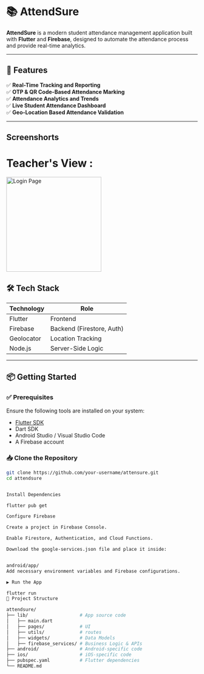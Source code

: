 # 📚 AttendSure

**AttendSure** is a modern student attendance management application built with **Flutter** and **Firebase**, designed to automate the attendance process and provide real-time analytics.

---

## 🚀 Features

✅ **Real-Time Tracking and Reporting**  
✅ **OTP & QR Code-Based Attendance Marking**  
✅ **Attendance Analytics and Trends**  
✅ **Live Student Attendance Dashboard**  
✅ **Geo-Location Based Attendance Validation**

---


## Screenshorts
# Teacher's View :
<img src="./assets/TeacherView1.png" alt="Login Page" width="250"/>



## 🛠 Tech Stack

| Technology      | Role                          |
|----------------|-------------------------------|
| Flutter         | Frontend                       |
| Firebase        | Backend (Firestore, Auth)      |
| Geolocator      | Location Tracking              |
| Node.js         | Server-Side Logic              |


---

## 📦 Getting Started

### ✅ Prerequisites

Ensure the following tools are installed on your system:

- [Flutter SDK](https://flutter.dev/docs/get-started/install)
- Dart SDK
- Android Studio / Visual Studio Code
- A Firebase account

### 📥 Clone the Repository

```bash
git clone https://github.com/your-username/attensure.git
cd attendsure


Install Dependencies

flutter pub get

Configure Firebase

Create a project in Firebase Console.

Enable Firestore, Authentication, and Cloud Functions.

Download the google-services.json file and place it inside:


android/app/
Add necessary environment variables and Firebase configurations.

▶️ Run the App

flutter run
📂 Project Structure

attendsure/
├── lib/                   # App source code
│   ├── main.dart
│   ├── pages/             # UI
│   ├── utils/             # routes
│   ├── widgets/           # Data Models
│   ├── firebase_services/ # Business Logic & APIs
├── android/               # Android-specific code
├── ios/                   # iOS-specific code
├── pubspec.yaml           # Flutter dependencies
└── README.md